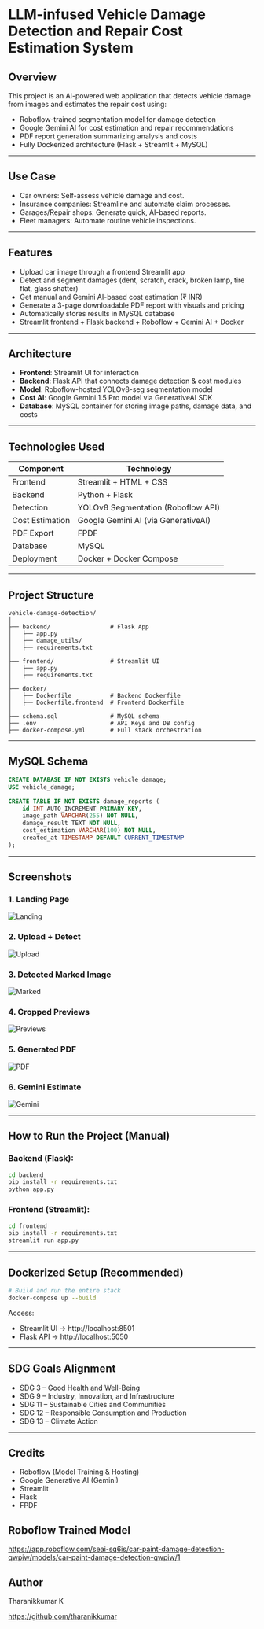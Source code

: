 
# LLM-infused Vehicle Damage Detection and Repair Cost Estimation System

## Overview

This project is an AI-powered web application that detects vehicle damage from images and estimates the repair cost using:
- Roboflow-trained segmentation model for damage detection
- Google Gemini AI for cost estimation and repair recommendations
- PDF report generation summarizing analysis and costs
- Fully Dockerized architecture (Flask + Streamlit + MySQL)

---

## Use Case

- Car owners: Self-assess vehicle damage and cost.
- Insurance companies: Streamline and automate claim processes.
- Garages/Repair shops: Generate quick, AI-based reports.
- Fleet managers: Automate routine vehicle inspections.

---

## Features

- Upload car image through a frontend Streamlit app
- Detect and segment damages (dent, scratch, crack, broken lamp, tire flat, glass shatter)
- Get manual and Gemini AI-based cost estimation (₹ INR)
- Generate a 3-page downloadable PDF report with visuals and pricing
- Automatically stores results in MySQL database
- Streamlit frontend + Flask backend + Roboflow + Gemini AI + Docker

---

## Architecture

- **Frontend**: Streamlit UI for interaction
- **Backend**: Flask API that connects damage detection & cost modules
- **Model**: Roboflow-hosted YOLOv8-seg segmentation model
- **Cost AI**: Google Gemini 1.5 Pro model via GenerativeAI SDK
- **Database**: MySQL container for storing image paths, damage data, and costs

---

## Technologies Used

| Component       | Technology                          |
|----------------|--------------------------------------|
| Frontend       | Streamlit + HTML + CSS              |
| Backend        | Python + Flask                      |
| Detection      | YOLOv8 Segmentation (Roboflow API)  |
| Cost Estimation| Google Gemini AI (via GenerativeAI) |
| PDF Export     | FPDF                                 |
| Database       | MySQL                               |
| Deployment     | Docker + Docker Compose             |

---

## Project Structure

```
vehicle-damage-detection/
│
├── backend/                 # Flask App
│   ├── app.py
│   ├── damage_utils/
│   ├── requirements.txt
│
├── frontend/                # Streamlit UI
│   ├── app.py
│   ├── requirements.txt
│
├── docker/
│   ├── Dockerfile           # Backend Dockerfile
│   ├── Dockerfile.frontend  # Frontend Dockerfile
│
├── schema.sql               # MySQL schema
├── .env                     # API Keys and DB config
├── docker-compose.yml       # Full stack orchestration
```

---

## MySQL Schema

```sql
CREATE DATABASE IF NOT EXISTS vehicle_damage;
USE vehicle_damage;

CREATE TABLE IF NOT EXISTS damage_reports (
    id INT AUTO_INCREMENT PRIMARY KEY,
    image_path VARCHAR(255) NOT NULL,
    damage_result TEXT NOT NULL,
    cost_estimation VARCHAR(100) NOT NULL,
    created_at TIMESTAMP DEFAULT CURRENT_TIMESTAMP
);
```

---

## Screenshots

### 1. Landing Page
![Landing](./screenshots/Screenshot1.png)

### 2. Upload + Detect
![Upload](./screenshots/Screenshot2.png)

### 3. Detected Marked Image
![Marked](./screenshots/Screenshot3.png)

### 4. Cropped Previews
![Previews](./screenshots/Screenshot4.png)

### 5. Generated PDF
![PDF](./screenshots/Screenshot5.png)

### 6. Gemini Estimate
![Gemini](./screenshots/Screenshot6.png)

---

## How to Run the Project (Manual)

### Backend (Flask):

```bash
cd backend
pip install -r requirements.txt
python app.py
```

### Frontend (Streamlit):

```bash
cd frontend
pip install -r requirements.txt
streamlit run app.py
```

---

## Dockerized Setup (Recommended)

```bash
# Build and run the entire stack
docker-compose up --build
```

Access:
- Streamlit UI → http://localhost:8501
- Flask API → http://localhost:5050

---

## SDG Goals Alignment

- SDG 3 – Good Health and Well-Being
- SDG 9 – Industry, Innovation, and Infrastructure
- SDG 11 – Sustainable Cities and Communities
- SDG 12 – Responsible Consumption and Production
- SDG 13 – Climate Action

---

## Credits

- Roboflow (Model Training & Hosting)
- Google Generative AI (Gemini)
- Streamlit
- Flask
- FPDF

## Roboflow Trained Model

https://app.roboflow.com/seai-sq6is/car-paint-damage-detection-qwpiw/models/car-paint-damage-detection-qwpiw/1

## Author

Tharanikkumar K

https://github.com/tharanikkumar
